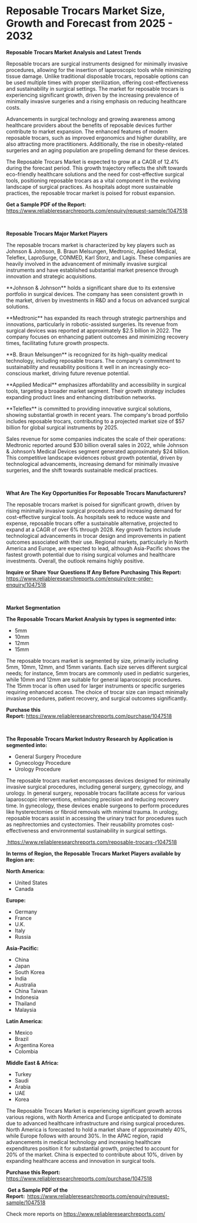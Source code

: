 <p><h1>Reposable Trocars Market Size, Growth and Forecast from 2025 - 2032</h1></p><p><strong>Reposable Trocars Market Analysis and Latest Trends</strong></p>
<p><p>Reposable trocars are surgical instruments designed for minimally invasive procedures, allowing for the insertion of laparoscopic tools while minimizing tissue damage. Unlike traditional disposable trocars, reposable options can be used multiple times with proper sterilization, offering cost-effectiveness and sustainability in surgical settings. The market for reposable trocars is experiencing significant growth, driven by the increasing prevalence of minimally invasive surgeries and a rising emphasis on reducing healthcare costs.</p><p>Advancements in surgical technology and growing awareness among healthcare providers about the benefits of reposable devices further contribute to market expansion. The enhanced features of modern reposable trocars, such as improved ergonomics and higher durability, are also attracting more practitioners. Additionally, the rise in obesity-related surgeries and an aging population are propelling demand for these devices.</p><p>The Reposable Trocars Market is expected to grow at a CAGR of 12.4% during the forecast period. This growth trajectory reflects the shift towards eco-friendly healthcare solutions and the need for cost-effective surgical tools, positioning reposable trocars as a vital component in the evolving landscape of surgical practices. As hospitals adopt more sustainable practices, the reposable trocar market is poised for robust expansion.</p></p>
<p><strong>Get a Sample PDF of the Report:&nbsp;</strong> <a href="https://www.reliableresearchreports.com/enquiry/request-sample/1047518?utm_campaign=3079&utm_medium=2&utm_source=Github&utm_content=ia&utm_term=22032025&utm_id=reposable-trocars">https://www.reliableresearchreports.com/enquiry/request-sample/1047518</a></p>
<p>&nbsp;</p>
<p><strong>Reposable Trocars Major Market Players</strong></p>
<p><p>The reposable trocars market is characterized by key players such as Johnson & Johnson, B. Braun Melsungen, Medtronic, Applied Medical, Teleflex, LaproSurge, CONMED, Karl Storz, and Lagis. These companies are heavily involved in the advancement of minimally invasive surgical instruments and have established substantial market presence through innovation and strategic acquisitions.</p><p>**Johnson & Johnson** holds a significant share due to its extensive portfolio in surgical devices. The company has seen consistent growth in the market, driven by investments in R&D and a focus on advanced surgical solutions. </p><p>**Medtronic** has expanded its reach through strategic partnerships and innovations, particularly in robotic-assisted surgeries. Its revenue from surgical devices was reported at approximately $2.5 billion in 2022. The company focuses on enhancing patient outcomes and minimizing recovery times, facilitating future growth prospects.</p><p>**B. Braun Melsungen** is recognized for its high-quality medical technology, including reposable trocars. The company's commitment to sustainability and reusability positions it well in an increasingly eco-conscious market, driving future revenue potential.</p><p>**Applied Medical** emphasizes affordability and accessibility in surgical tools, targeting a broader market segment. Their growth strategy includes expanding product lines and enhancing distribution networks. </p><p>**Teleflex** is committed to providing innovative surgical solutions, showing substantial growth in recent years. The company's broad portfolio includes reposable trocars, contributing to a projected market size of $57 billion for global surgical instruments by 2025.</p><p>Sales revenue for some companies indicates the scale of their operations: Medtronic reported around $30 billion overall sales in 2022, while Johnson & Johnson’s Medical Devices segment generated approximately $24 billion. This competitive landscape evidences robust growth potential, driven by technological advancements, increasing demand for minimally invasive surgeries, and the shift towards sustainable medical practices.</p></p>
<p>&nbsp;</p>
<p><strong>What Are The Key Opportunities For Reposable Trocars Manufacturers?</strong></p>
<p><p>The reposable trocars market is poised for significant growth, driven by rising minimally invasive surgical procedures and increasing demand for cost-effective surgical tools. As hospitals seek to reduce waste and expense, reposable trocars offer a sustainable alternative, projected to expand at a CAGR of over 6% through 2028. Key growth factors include technological advancements in trocar design and improvements in patient outcomes associated with their use. Regional markets, particularly in North America and Europe, are expected to lead, although Asia-Pacific shows the fastest growth potential due to rising surgical volumes and healthcare investments. Overall, the outlook remains highly positive.</p></p>
<p><strong>Inquire or Share Your Questions If Any Before Purchasing This Report:</strong> <a href="https://www.reliableresearchreports.com/enquiry/pre-order-enquiry/1047518?utm_campaign=3079&utm_medium=2&utm_source=Github&utm_content=ia&utm_term=22032025&utm_id=reposable-trocars">https://www.reliableresearchreports.com/enquiry/pre-order-enquiry/1047518</a></p>
<p>&nbsp;</p>
<p><strong>Market Segmentation</strong></p>
<p><strong>The Reposable Trocars Market Analysis by types is segmented into:</strong></p>
<p><ul><li>5mm</li><li>10mm</li><li>12mm</li><li>15mm</li></ul></p>
<p><p>The reposable trocars market is segmented by size, primarily including 5mm, 10mm, 12mm, and 15mm variants. Each size serves different surgical needs; for instance, 5mm trocars are commonly used in pediatric surgeries, while 10mm and 12mm are suitable for general laparoscopic procedures. The 15mm trocar is often used for larger instruments or specific surgeries requiring enhanced access. The choice of trocar size can impact minimally invasive procedures, patient recovery, and surgical outcomes significantly.</p></p>
<p><strong>Purchase this Report:&nbsp;</strong><a href="https://www.reliableresearchreports.com/purchase/1047518?utm_campaign=3079&utm_medium=2&utm_source=Github&utm_content=ia&utm_term=22032025&utm_id=reposable-trocars">https://www.reliableresearchreports.com/purchase/1047518</a></p>
<p>&nbsp;</p>
<p><strong>The Reposable Trocars Market Industry Research by Application is segmented into:</strong></p>
<p><ul><li>General Surgery Procedure</li><li>Gynecology Procedure</li><li>Urology Procedure</li></ul></p>
<p><p>The reposable trocars market encompasses devices designed for minimally invasive surgical procedures, including general surgery, gynecology, and urology. In general surgery, reposable trocars facilitate access for various laparoscopic interventions, enhancing precision and reducing recovery time. In gynecology, these devices enable surgeons to perform procedures like hysterectomies or fibroid removals with minimal trauma. In urology, reposable trocars assist in accessing the urinary tract for procedures such as nephrectomies and cystectomies. Their reusability promotes cost-effectiveness and environmental sustainability in surgical settings.</p></p>
<p><a href="https://www.reliableresearchreports.com/reposable-trocars-r1047518?utm_campaign=3079&utm_medium=2&utm_source=Github&utm_content=ia&utm_term=22032025&utm_id=reposable-trocars">&nbsp;https://www.reliableresearchreports.com/reposable-trocars-r1047518</a></p>
<p><strong>In terms of Region, the Reposable Trocars Market Players available by Region are:</strong></p>
<p>
    <p> <strong> North America: </strong>
        <ul>
            <li>United States</li>
            <li>Canada</li>
        </ul>
        </p> 
    <p> <strong> Europe: </strong>
        <ul>
            <li>Germany</li>
            <li>France</li>
            <li>U.K.</li>
            <li>Italy</li>
            <li>Russia</li>
        </ul>
        </p> 
    <p> <strong> Asia-Pacific: </strong>
        <ul>
            <li>China</li>
            <li>Japan</li>
            <li>South Korea</li>
            <li>India</li>
            <li>Australia</li>
            <li>China Taiwan</li>
            <li>Indonesia</li>
            <li>Thailand</li>
            <li>Malaysia</li>
        </ul>
        </p> 
    <p> <strong> Latin America: </strong>
        <ul>
            <li>Mexico</li>
            <li>Brazil</li>
            <li>Argentina Korea</li>
            <li>Colombia</li>
        </ul>
        </p> 
    <p> <strong> Middle East & Africa: </strong>
        <ul>
            <li>Turkey</li>
            <li>Saudi</li>
            <li>Arabia</li>
            <li>UAE</li>
            <li>Korea</li>
        </ul>
    </p>
    </p>
<p><p>The Reposable Trocars Market is experiencing significant growth across various regions, with North America and Europe anticipated to dominate due to advanced healthcare infrastructure and rising surgical procedures. North America is forecasted to hold a market share of approximately 40%, while Europe follows with around 30%. In the APAC region, rapid advancements in medical technology and increasing healthcare expenditures position it for substantial growth, projected to account for 20% of the market. China is expected to contribute about 10%, driven by expanding healthcare access and innovation in surgical tools.</p></p>
<p><strong>Purchase this Report: </strong><a href="https://www.reliableresearchreports.com/purchase/1047518?utm_campaign=3079&utm_medium=2&utm_source=Github&utm_content=ia&utm_term=22032025&utm_id=reposable-trocars">https://www.reliableresearchreports.com/purchase/1047518</a></p>
<p>&nbsp;<strong>Get a Sample PDF of the Report:&nbsp;&nbsp;</strong><a href="https://www.reliableresearchreports.com/enquiry/request-sample/1047518?utm_campaign=3079&utm_medium=2&utm_source=Github&utm_content=ia&utm_term=22032025&utm_id=reposable-trocars">https://www.reliableresearchreports.com/enquiry/request-sample/1047518</a></p>
<p><strong></strong></p>
<p>Check more reports on <a href="https://www.reliableresearchreports.com/?utm_campaign=3079&utm_medium=2&utm_source=Github&utm_content=ia&utm_term=22032025&utm_id=reposable-trocars">https://www.reliableresearchreports.com/</a></p>